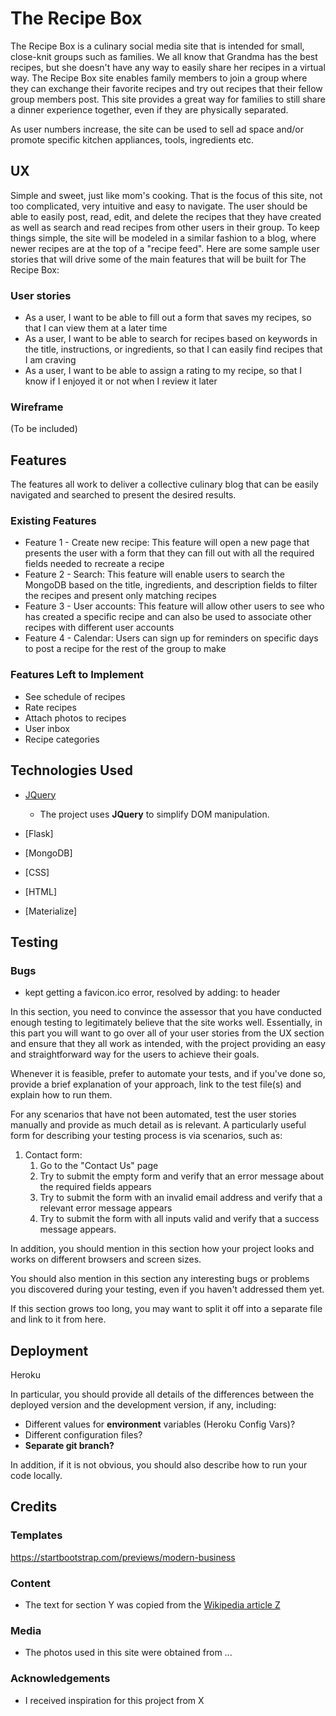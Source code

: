 # The Recipe Box

The Recipe Box is a culinary social media site that is intended for small, close-knit groups such as families. We all know that Grandma has the best recipes, but she doesn't have any way to easily share her recipes in a virtual way. The Recipe Box site enables family members to join a group where they can exchange their favorite recipes and try out recipes that their fellow group members post. This site provides a great way for families to still share a dinner experience together, even if they are physically separated. 

As user numbers increase, the site can be used to sell ad space and/or promote specific kitchen appliances, tools, ingredients etc. 
 
## UX
 
Simple and sweet, just like mom's cooking. That is the focus of this site, not too complicated, very intuitive and easy to navigate. The user should be able to easily post, read, edit, and delete the recipes that they have created as well as search and read recipes from other users in their group. To keep things simple, the site will be modeled in a similar fashion to a blog, where newer recipes are at the top of a "recipe feed". Here are some sample user stories that will drive some of the main features that will be built for The Recipe Box:

### User stories

- As a user, I want to be able to fill out a form that saves my recipes, so that I can view them at a later time
- As a user, I want to be able to search for recipes based on keywords in the title, instructions, or ingredients, so that I can easily find recipes that I am craving
- As a user, I want to be able to assign a rating to my recipe, so that I know if I enjoyed it or not when I review it later

### Wireframe
(To be included)

## Features
The features all work to deliver a collective culinary blog that can be easily navigated and searched to present the desired results. 
 
### Existing Features
- Feature 1 - Create new recipe: This feature will open a new page that presents the user with a form that they can fill out with all the required fields needed to recreate a recipe
- Feature 2 - Search: This feature will enable users to search the MongoDB based on the title, ingredients, and description fields to filter the recipes and present only matching recipes
- Feature 3 - User accounts: This feature will allow other users to see who has created a specific recipe and can also be used to associate other recipes with different user accounts
- Feature 4 - Calendar: Users can sign up for reminders on specific days to post a recipe for the rest of the group to make


### Features Left to Implement
- See schedule of recipes
- Rate recipes
- Attach photos to recipes
- User inbox
- Recipe categories

## Technologies Used

- [JQuery](https://jquery.com)
    - The project uses **JQuery** to simplify DOM manipulation.

- [Flask]

- [MongoDB]

- [CSS]

- [HTML]

- [Materialize]


## Testing

### Bugs
- kept getting a favicon.ico error, resolved by adding: <link rel="shortcut icon" href="#"> to header

In this section, you need to convince the assessor that you have conducted enough testing to legitimately believe that the site works well. Essentially, in this part you will want to go over all of your user stories from the UX section and ensure that they all work as intended, with the project providing an easy and straightforward way for the users to achieve their goals.

Whenever it is feasible, prefer to automate your tests, and if you've done so, provide a brief explanation of your approach, link to the test file(s) and explain how to run them.

For any scenarios that have not been automated, test the user stories manually and provide as much detail as is relevant. A particularly useful form for describing your testing process is via scenarios, such as:

1. Contact form:
    1. Go to the "Contact Us" page
    2. Try to submit the empty form and verify that an error message about the required fields appears
    3. Try to submit the form with an invalid email address and verify that a relevant error message appears
    4. Try to submit the form with all inputs valid and verify that a success message appears.

In addition, you should mention in this section how your project looks and works on different browsers and screen sizes.

You should also mention in this section any interesting bugs or problems you discovered during your testing, even if you haven't addressed them yet.

If this section grows too long, you may want to split it off into a separate file and link to it from here.

## Deployment

Heroku

In particular, you should provide all details of the differences between the deployed version and the development version, if any, including:
- Different values for **environment** variables (Heroku Config Vars)?
- Different configuration files?
- **Separate git branch?**

In addition, if it is not obvious, you should also describe how to run your code locally.

## Credits

### Templates
https://startbootstrap.com/previews/modern-business

### Content
- The text for section Y was copied from the [Wikipedia article Z](https://en.wikipedia.org/wiki/Z)

### Media
- The photos used in this site were obtained from ...

### Acknowledgements

- I received inspiration for this project from X